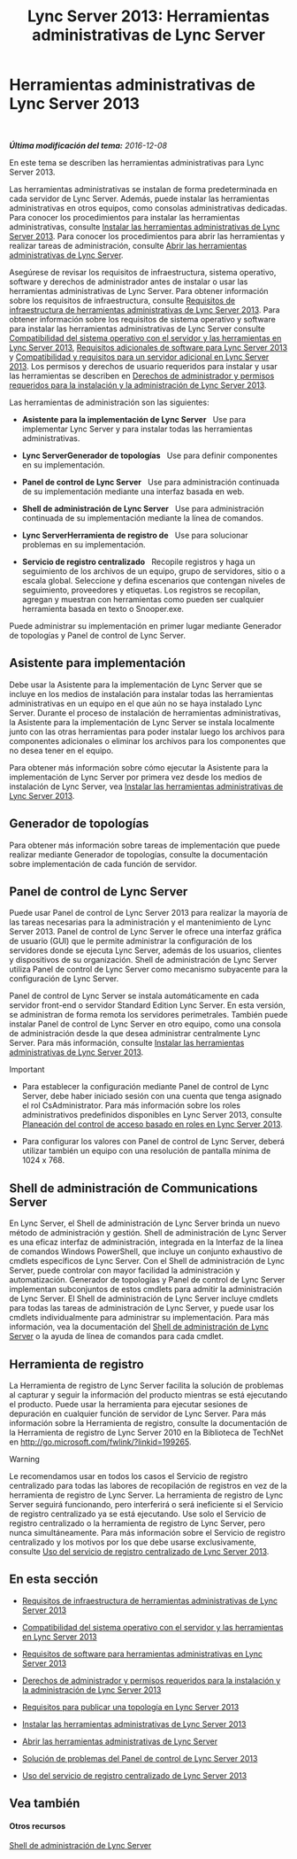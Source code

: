 ﻿---
title: 'Lync Server 2013: Herramientas administrativas de Lync Server'
TOCTitle: Herramientas administrativas de Lync Server
ms:assetid: 9b006f93-4f3d-461d-89b8-e80a34fdb3c5
ms:mtpsurl: https://technet.microsoft.com/es-es/library/Gg195756(v=OCS.15)
ms:contentKeyID: 48276210
ms.date: 01/07/2017
mtps_version: v=OCS.15
ms.translationtype: HT
---

# Herramientas administrativas de Lync Server 2013

 

_**Última modificación del tema:** 2016-12-08_

En este tema se describen las herramientas administrativas para Lync Server 2013.

Las herramientas administrativas se instalan de forma predeterminada en cada servidor de Lync Server. Además, puede instalar las herramientas administrativas en otros equipos, como consolas administrativas dedicadas. Para conocer los procedimientos para instalar las herramientas administrativas, consulte [Instalar las herramientas administrativas de Lync Server 2013](lync-server-2013-install-lync-server-administrative-tools.md). Para conocer los procedimientos para abrir las herramientas y realizar tareas de administración, consulte [Abrir las herramientas administrativas de Lync Server](lync-server-2013-open-lync-server-administrative-tools.md).

Asegúrese de revisar los requisitos de infraestructura, sistema operativo, software y derechos de administrador antes de instalar o usar las herramientas administrativas de Lync Server. Para obtener información sobre los requisitos de infraestructura, consulte [Requisitos de infraestructura de herramientas administrativas de Lync Server 2013](lync-server-2013-administrative-tools-infrastructure-requirements.md). Para obtener información sobre los requisitos de sistema operativo y software para instalar las herramientas administrativas de Lync Server consulte [Compatibilidad del sistema operativo con el servidor y las herramientas en Lync Server 2013](lync-server-2013-server-and-tools-operating-system-support.md), [Requisitos adicionales de software para Lync Server 2013](lync-server-2013-additional-software-requirements.md) y [Compatibilidad y requisitos para un servidor adicional en Lync Server 2013](lync-server-2013-additional-server-support-and-requirements.md). Los permisos y derechos de usuario requeridos para instalar y usar las herramientas se describen en [Derechos de administrador y permisos requeridos para la instalación y la administración de Lync Server 2013](lync-server-2013-administrator-rights-and-permissions-required-for-setup-and-administration.md).

Las herramientas de administración son las siguientes:

  - **Asistente para la implementación de Lync Server**   Use para implementar Lync Server y para instalar todas las herramientas administrativas.

  - **Lync ServerGenerador de topologías**   Use para definir componentes en su implementación.

  - **Panel de control de Lync Server**   Use para administración continuada de su implementación mediante una interfaz basada en web.

  - **Shell de administración de Lync Server**   Use para administración continuada de su implementación mediante la línea de comandos.

  - **Lync ServerHerramienta de registro de**   Use para solucionar problemas en su implementación.

  - **Servicio de registro centralizado**   Recopile registros y haga un seguimiento de los archivos de un equipo, grupo de servidores, sitio o a escala global. Seleccione y defina escenarios que contengan niveles de seguimiento, proveedores y etiquetas. Los registros se recopilan, agregan y muestran con herramientas como pueden ser cualquier herramienta basada en texto o Snooper.exe.

Puede administrar su implementación en primer lugar mediante Generador de topologías y Panel de control de Lync Server.

## Asistente para implementación

Debe usar la Asistente para la implementación de Lync Server que se incluye en los medios de instalación para instalar todas las herramientas administrativas en un equipo en el que aún no se haya instalado Lync Server. Durante el proceso de instalación de herramientas administrativas, la Asistente para la implementación de Lync Server se instala localmente junto con las otras herramientas para poder instalar luego los archivos para componentes adicionales o eliminar los archivos para los componentes que no desea tener en el equipo.

Para obtener más información sobre cómo ejecutar la Asistente para la implementación de Lync Server por primera vez desde los medios de instalación de Lync Server, vea [Instalar las herramientas administrativas de Lync Server 2013](lync-server-2013-install-lync-server-administrative-tools.md).

## Generador de topologías

Para obtener más información sobre tareas de implementación que puede realizar mediante Generador de topologías, consulte la documentación sobre implementación de cada función de servidor.

## Panel de control de Lync Server

Puede usar Panel de control de Lync Server 2013 para realizar la mayoría de las tareas necesarias para la administración y el mantenimiento de Lync Server 2013. Panel de control de Lync Server le ofrece una interfaz gráfica de usuario (GUI) que le permite administrar la configuración de los servidores donde se ejecuta Lync Server, además de los usuarios, clientes y dispositivos de su organización. Shell de administración de Lync Server utiliza Panel de control de Lync Server como mecanismo subyacente para la configuración de Lync Server.

Panel de control de Lync Server se instala automáticamente en cada servidor front-end o servidor Standard Edition Lync Server. En esta versión, se administran de forma remota los servidores perimetrales. También puede instalar Panel de control de Lync Server en otro equipo, como una consola de administración desde la que desea administrar centralmente Lync Server. Para más información, consulte [Instalar las herramientas administrativas de Lync Server 2013](lync-server-2013-install-lync-server-administrative-tools.md).

> [!IMPORTANT]  
> <ul>
> <li><p>Para establecer la configuración mediante Panel de control de Lync Server, debe haber iniciado sesión con una cuenta que tenga asignado el rol CsAdministrator. Para más información sobre los roles administrativos predefinidos disponibles en Lync Server 2013, consulte <a href="lync-server-2013-planning-for-role-based-access-control.md">Planeación del control de acceso basado en roles en Lync Server 2013</a>.</p></li>
> <li><p>Para configurar los valores con Panel de control de Lync Server, deberá utilizar también un equipo con una resolución de pantalla mínima de 1024 x 768.</p></li>
> </ul>


## Shell de administración de Communications Server

En Lync Server, el Shell de administración de Lync Server brinda un nuevo método de administración y gestión. Shell de administración de Lync Server es una eficaz interfaz de administración, integrada en la Interfaz de la línea de comandos Windows PowerShell, que incluye un conjunto exhaustivo de cmdlets específicos de Lync Server. Con el Shell de administración de Lync Server, puede controlar con mayor facilidad la administración y automatización. Generador de topologías y Panel de control de Lync Server implementan subconjuntos de estos cmdlets para admitir la administración de Lync Server. El Shell de administración de Lync Server incluye cmdlets para todas las tareas de administración de Lync Server, y puede usar los cmdlets individualmente para administrar su implementación. Para más información, vea la documentación del [Shell de administración de Lync Server](lync-server-2013-lync-server-management-shell.md) o la ayuda de línea de comandos para cada cmdlet.

## Herramienta de registro

La Herramienta de registro de Lync Server facilita la solución de problemas al capturar y seguir la información del producto mientras se está ejecutando el producto. Puede usar la herramienta para ejecutar sesiones de depuración en cualquier función de servidor de Lync Server. Para más información sobre la Herramienta de registro, consulte la documentación de la Herramienta de registro de Lync Server 2010 en la Biblioteca de TechNet en <http://go.microsoft.com/fwlink/?linkid=199265>.

> [!WARNING]  
> Le recomendamos usar en todos los casos el Servicio de registro centralizado para todas las labores de recopilación de registros en vez de la herramienta de registro de Lync Server. La herramienta de registro de Lync Server seguirá funcionando, pero interferirá o será ineficiente si el Servicio de registro centralizado ya se está ejecutando. Use solo el Servicio de registro centralizado o la herramienta de registro de Lync Server, pero nunca simultáneamente. Para más información sobre el Servicio de registro centralizado y los motivos por los que debe usarse exclusivamente, consulte <a href="lync-server-2013-using-the-centralized-logging-service.md">Uso del servicio de registro centralizado de Lync Server 2013</a>.



## En esta sección

  - [Requisitos de infraestructura de herramientas administrativas de Lync Server 2013](lync-server-2013-administrative-tools-infrastructure-requirements.md)

  - [Compatibilidad del sistema operativo con el servidor y las herramientas en Lync Server 2013](lync-server-2013-server-and-tools-operating-system-support.md)

  - [Requisitos de software para herramientas administrativas en Lync Server 2013](lync-server-2013-administrative-tools-software-requirements.md)

  - [Derechos de administrador y permisos requeridos para la instalación y la administración de Lync Server 2013](lync-server-2013-administrator-rights-and-permissions-required-for-setup-and-administration.md)

  - [Requisitos para publicar una topología en Lync Server 2013](lync-server-2013-requirements-to-publish-a-topology.md)

  - [Instalar las herramientas administrativas de Lync Server 2013](lync-server-2013-install-lync-server-administrative-tools.md)

  - [Abrir las herramientas administrativas de Lync Server](lync-server-2013-open-lync-server-administrative-tools.md)

  - [Solución de problemas del Panel de control de Lync Server 2013](lync-server-2013-troubleshooting-lync-server-2013-control-panel.md)

  - [Uso del servicio de registro centralizado de Lync Server 2013](lync-server-2013-using-the-centralized-logging-service.md)

## Vea también

#### Otros recursos

[Shell de administración de Lync Server](lync-server-2013-lync-server-management-shell.md)

